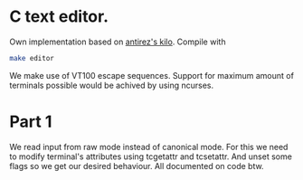 # C text editor.
Own implementation based on [antirez's kilo](http://antirez.com/news/108).
Compile with 
```sh
make editor
```
We make use of VT100 escape sequences. Support for maximum amount of terminals possible would be achived by using ncurses.
# Part 1
We read input from raw mode instead of canonical mode. For this we need to modify terminal's attributes using tcgetattr and tcsetattr. And unset some flags so we get our desired behaviour. All documented on code btw.

